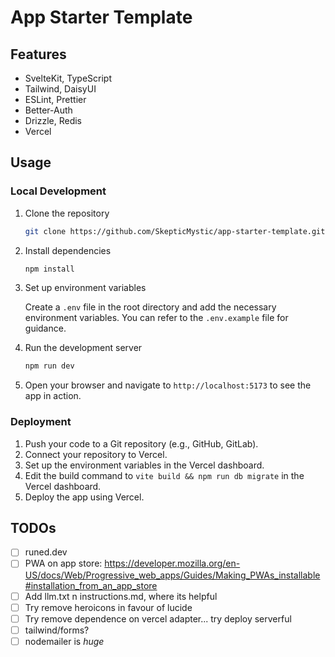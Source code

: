 # App Starter Template

## Features

- SvelteKit, TypeScript
- Tailwind, DaisyUI
- ESLint, Prettier
- Better-Auth
- Drizzle, Redis
- Vercel

## Usage

### Local Development

1. Clone the repository

   ```bash
   git clone https://github.com/SkepticMystic/app-starter-template.git
   ```

2. Install dependencies

   ```bash
   npm install
   ```

3. Set up environment variables

   Create a `.env` file in the root directory and add the necessary environment variables. You can refer to the `.env.example` file for guidance.

4. Run the development server

   ```bash
   npm run dev
   ```

5. Open your browser and navigate to `http://localhost:5173` to see the app in action.

### Deployment

1. Push your code to a Git repository (e.g., GitHub, GitLab).
2. Connect your repository to Vercel.
3. Set up the environment variables in the Vercel dashboard.
4. Edit the build command to `vite build && npm run db migrate` in the Vercel dashboard.
5. Deploy the app using Vercel.

## TODOs

- [ ] runed.dev
- [ ] PWA on app store: https://developer.mozilla.org/en-US/docs/Web/Progressive_web_apps/Guides/Making_PWAs_installable#installation_from_an_app_store
- [ ] Add llm.txt n instructions.md, where its helpful
- [ ] Try remove heroicons in favour of lucide
- [ ] Try remove dependence on vercel adapter... try deploy serverful
- [ ] tailwind/forms?
- [ ] nodemailer is _huge_
